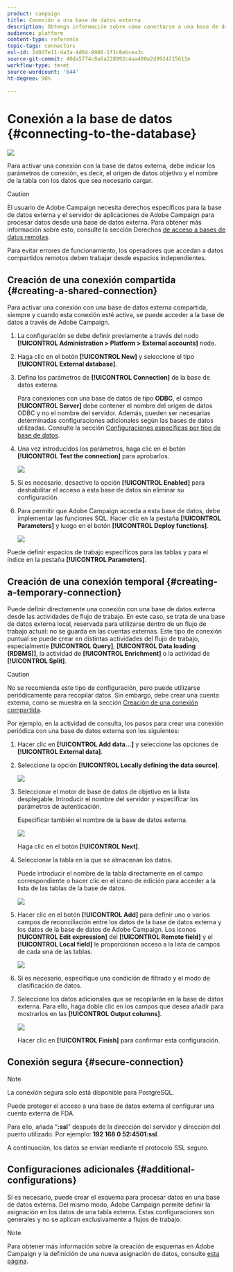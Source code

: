 ```yaml
---
product: campaign
title: Conexión a una base de datos externa
description: Obtenga información sobre cómo conectarse a una base de datos externa
audience: platform
content-type: reference
topic-tags: connectors
exl-id: 240d7e11-da3a-4d64-8986-1f1c8ebcea3c
source-git-commit: 40da5774c8a6a228992c4aa400e2d9924215611e
workflow-type: tm+mt
source-wordcount: '644'
ht-degree: 98%

---
```


# Conexión a la base de datos {#connecting-to-the-database}

![](../../assets/v7-only.svg)

Para activar una conexión con la base de datos externa, debe indicar los parámetros de conexión, es decir, el origen de datos objetivo y el nombre de la tabla con los datos que sea necesario cargar.

>[!CAUTION]
>
>El usuario de Adobe Campaign necesita derechos específicos para la base de datos externa y el servidor de aplicaciones de Adobe Campaign para procesar datos desde una base de datos externa. Para obtener más información sobre esto, consulte la sección Derechos [de acceso a bases de datos remotas](../../installation/using/remote-database-access-rights.md).
>
>Para evitar errores de funcionamiento, los operadores que accedan a datos compartidos remotos deben trabajar desde espacios independientes.

## Creación de una conexión compartida {#creating-a-shared-connection}

Para activar una conexión con una base de datos externa compartida, siempre y cuando esta conexión esté activa, se puede acceder a la base de datos a través de Adobe Campaign.

1. La configuración se debe definir previamente a través del nodo **[!UICONTROL Administration > Platform > External accounts]** node.
1. Haga clic en el botón **[!UICONTROL New]** y seleccione el tipo **[!UICONTROL External database]**.
1. Defina los parámetros de **[!UICONTROL Connection]** de la base de datos externa.

   Para conexiones con una base de datos de tipo **ODBC**, el campo **[!UICONTROL Server]** debe contener el nombre del origen de datos ODBC y no el nombre del servidor. Además, pueden ser necesarias determinadas configuraciones adicionales según las bases de datos utilizadas. Consulte la sección [Configuraciones específicas por tipo de base de datos](../../installation/using/configure-fda.md).

1. Una vez introducidos los parámetros, haga clic en el botón **[!UICONTROL Test the connection]** para aprobarlos.

   ![](assets/wf-external-account-create.png)

1. Si es necesario, desactive la opción **[!UICONTROL Enabled]** para deshabilitar el acceso a esta base de datos sin eliminar su configuración.
1. Para permitir que Adobe Campaign acceda a esta base de datos, debe implementar las funciones SQL. Hacer clic en la pestaña **[!UICONTROL Parameters]** y luego en el botón **[!UICONTROL Deploy functions]**.

   ![](assets/wf-external-account-functions.png)

Puede definir espacios de trabajo específicos para las tablas y para el índice en la pestaña **[!UICONTROL Parameters]**.

## Creación de una conexión temporal {#creating-a-temporary-connection}

Puede definir directamente una conexión con una base de datos externa desde las actividades de flujo de trabajo. En este caso, se trata de una base de datos externa local, reservada para utilizarse dentro de un flujo de trabajo actual: no se guarda en las cuentas externas. Este tipo de conexión puntual se puede crear en distintas actividades del flujo de trabajo, especialmente **[!UICONTROL Query]**, **[!UICONTROL Data loading (RDBMS)]**, la actividad de **[!UICONTROL Enrichment]** o la actividad de **[!UICONTROL Split]**.

>[!CAUTION]
>
>No se recomienda este tipo de configuración, pero puede utilizarse periódicamente para recopilar datos. Sin embargo, debe crear una cuenta externa, como se muestra en la sección [Creación de una conexión compartida](#creating-a-shared-connection).

Por ejemplo, en la actividad de consulta, los pasos para crear una conexión periódica con una base de datos externa son los siguientes:

1. Hacer clic en **[!UICONTROL Add data...]** y seleccione las opciones de **[!UICONTROL External data]**.
1. Seleccione la opción **[!UICONTROL Locally defining the data source]**.

   ![](assets/wf_add_data_local_external_data.png)

1. Seleccionar el motor de base de datos de objetivo en la lista desplegable. Introducir el nombre del servidor y especificar los parámetros de autenticación.

   Especificar también el nombre de la base de datos externa.

   ![](assets/wf_add_data_local_external_data_param.png)

   Haga clic en el botón **[!UICONTROL Next]**.

1. Seleccionar la tabla en la que se almacenan los datos.

   Puede introducir el nombre de la tabla directamente en el campo correspondiente o hacer clic en el icono de edición para acceder a la lista de las tablas de la base de datos.

   ![](assets/wf_add_data_local_external_data_select_table.png)

1. Hacer clic en el botón **[!UICONTROL Add]** para definir uno o varios campos de reconciliación entre los datos de la base de datos externa y los datos de la base de datos de Adobe Campaign. Los iconos **[!UICONTROL Edit expression]** del **[!UICONTROL Remote field]** y el **[!UICONTROL Local field]** le proporcionan acceso a la lista de campos de cada una de las tablas.

   ![](assets/wf_add_data_local_external_data_join.png)

1. Si es necesario, especifique una condición de filtrado y el modo de clasificación de datos.
1. Seleccione los datos adicionales que se recopilarán en la base de datos externa. Para ello, haga doble clic en los campos que desea añadir para mostrarlos en las **[!UICONTROL Output columns]**.

   ![](assets/wf_add_data_local_external_data_select.png)

   Hacer clic en **[!UICONTROL Finish]** para confirmar esta configuración.

## Conexión segura {#secure-connection}

>[!NOTE]
>
>La conexión segura solo está disponible para PostgreSQL.

Puede proteger el acceso a una base de datos externa al configurar una cuenta externa de FDA.

Para ello, añada “**:ssl**” después de la dirección del servidor y dirección del puerto utilizado. Por ejemplo: **192 168 0 52:4501:ssl**.

A continuación, los datos se envían mediante el protocolo SSL seguro.

## Configuraciones adicionales {#additional-configurations}

Si es necesario, puede crear el esquema para procesar datos en una base de datos externa. Del mismo modo, Adobe Campaign permite definir la asignación en los datos de una tabla externa. Estas configuraciones son generales y no se aplican exclusivamente a flujos de trabajo.

>[!NOTE]
>
>Para obtener más información sobre la creación de esquemas en Adobe Campaign y la definición de una nueva asignación de datos, consulte [esta página](../../configuration/using/about-schema-edition.md).
